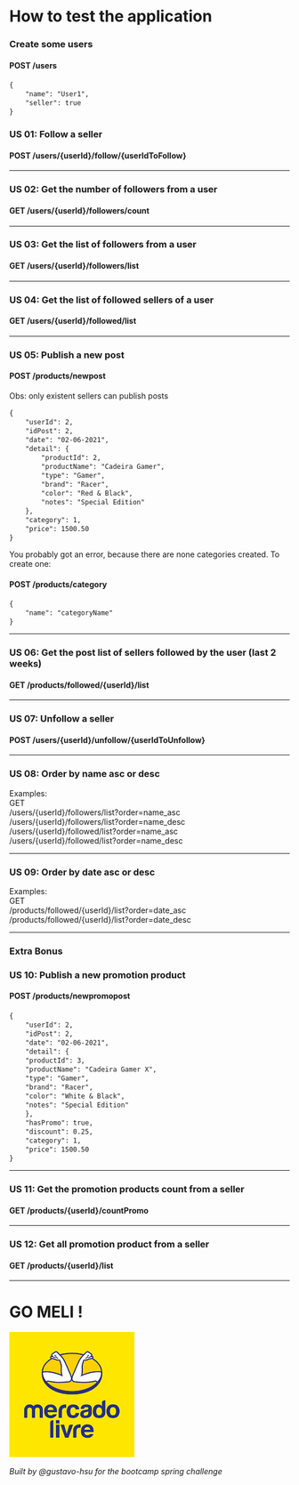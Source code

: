 <h1> How to test the application </h1>

<h3> Create some users </h3>
<h4> POST /users </h4>

```
{ 
    "name": "User1", 
    "seller": true
}
```
<h3> US 01: Follow a seller </h3>
<h4> POST /users/{userId}/follow/{userIdToFollow} </h4>

___
<h3> US 02: Get the number of followers from a user </h3>
<h4> GET /users/{userId}/followers/count </h4>

___
<h3> US 03: Get the list of followers from a user </h3>
<h4> GET /users/{userId}/followers/list </h4>

___
<h3> US 04: Get the list of followed sellers of a user </h3>
<h4> GET /users/{userId}/followed/list </h4>

___

<h3> US 05: Publish a new post </h3>
<h4> POST /products/newpost </h4>
Obs: only existent sellers can publish posts

```
{
    "userId": 2,
    "idPost": 2,
    "date": "02-06-2021",
    "detail": {
        "productId": 2,
        "productName": "Cadeira Gamer",
        "type": "Gamer",
        "brand": "Racer",
        "color": "Red & Black",
        "notes": "Special Edition"
    },
    "category": 1,
    "price": 1500.50
}
```

You probably got an error, because there are none categories created. To create one:
<h4> POST /products/category </h4>


```
{ 
    "name": "categoryName"
}
```


___
<h3> US 06: Get the post list of sellers followed by the user (last 2 weeks)  </h3>
<h4> GET /products/followed/{userId}/list </h4>

___
<h3> US 07: Unfollow a seller </h3>
<h4> POST /users/{userId}/unfollow/{userIdToUnfollow}</h4>

___
<h3> US 08: Order by name asc or desc</h3>
Examples:
<br>
GET
<br>
/users/{userId}/followers/list?order=name_asc <br>
/users/{userId}/followers/list?order=name_desc <br>
/users/{userId}/followed/list?order=name_asc <br>
/users/{userId}/followed/list?order=name_desc <br>

___
<h3> US 09: Order by date asc or desc </h3>
Examples:
<br>
GET
<br>
/products/followed/{userId}/list?order=date_asc <br>
/products/followed/{userId}/list?order=date_desc <br>

___
<h3> Extra Bonus </h3>

<h3> US 10: Publish a new promotion product </h3>
<h4> POST /products/newpromopost </h4>

```
{
    "userId": 2,
    "idPost": 2,
    "date": "02-06-2021",
    "detail": {
    "productId": 3,
    "productName": "Cadeira Gamer X",
    "type": "Gamer",
    "brand": "Racer",
    "color": "White & Black",
    "notes": "Special Edition"
    },
    "hasPromo": true,
    "discount": 0.25,
    "category": 1,
    "price": 1500.50
}
```

___
<h3> US 11: Get the promotion products count from a seller </h3>
<h4> GET /products/{userId}/countPromo </h4>

___
<h3> US 12: Get all promotion product from a seller </h3>
<h4> GET /products/{userId}/list</h4>

_________
<h1> GO MELI !</h1>

![](src/main/resources/images/img.png)

<i> Built by @gustavo-hsu for the bootcamp spring challenge </i>